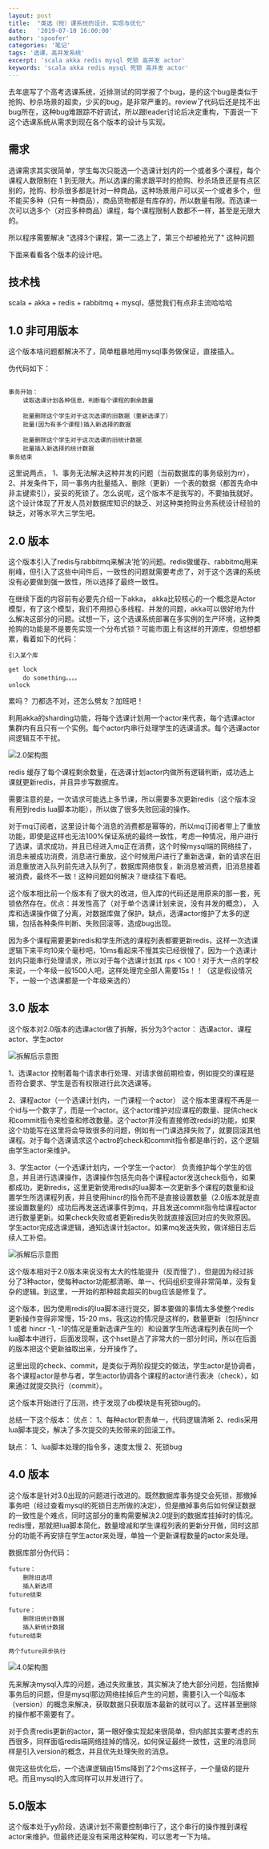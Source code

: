 ```yaml
---
layout: post
title:  "类选（抢）课系统的设计、实现与优化"
date:   '2019-07-10 16:00:00'
author: 'spoofer'
categories: '笔记'
tags: '选课，高并发系统'
excerpt: 'scala akka redis mysql 死锁 高并发 actor'
keywords: 'scala akka redis mysql 死锁 高并发 actor'
---
```


去年底写了个高考选课系统，近排测试的同学报了个bug，是的这个bug是类似于抢购、秒杀场景的超卖，少买的bug，是非常严重的。review了代码后还是找不出bug所在，这种bug难跟踪不好调试，所以跟leader讨论后决定重构，下面说一下这个选课系统从需求到现在各个版本的设计与实现。

<!--more-->

## 需求

选课需求其实很简单，学生每次只能选一个选课计划内的一个或者多个课程，每个课程人数限制在 1 到无限大。所以选课的需求跟平时的抢购、秒杀场景还是有点区别的，抢购、秒杀很多都是针对一种商品，这种场景用户可以买一个或者多个，但不能买多种（只有一种商品），商品货物都是有库存的，所以数量有限。而选课一次可以选多个（对应多种商品）课程，每个课程限制人数都不一样，甚至是无限大的。

所以程序需要解决 "选择3个课程，第一二选上了，第三个却被抢光了" 这种问题

下面来看看各个版本的设计吧。

## 技术栈

scala + akka + redis + rabbitmq + mysql，感觉我们有点非主流哈哈哈

## 1.0 非可用版本

这个版本啥问题都解决不了，简单粗暴地用mysql事务做保证，直接插入。

伪代码如下：

```

事务开始：
    读取选课计划各种信息，判断每个课程的剩余数量

    批量删除这个学生对于这次选课的旧数据（重新选课了）
    批量(因为有多个课程)插入新选择的数据

    批量删除这个学生对于这次选课的旧统计数据
    批量插入新选择的统计数据
事务结束
```

这里说两点， 1、事务无法解决这种并发的问题（当前数据库的事务级别为rr）， 2、并发条件下，同一事务内批量插入、删除（更新）一个表的数据（都首先命中非主键索引），妥妥的死锁了。怎么说呢，这个版本不是我写的，不要抽我就好。这个设计体现了开发人员对数据库知识的缺乏、对这种类抢购业务系统设计经验的缺乏，对等水平大三学生吧。

## 2.0 版本

这个版本引入了redis与rabbitmq来解决‘抢’的问题。redis做缓存、rabbitmq用来削峰，但引入了这些中间件后，一致性的问题就需要考虑了，对于这个选课的系统没有必要做到强一致性，所以选择了最终一致性。

在继续下面的内容前有必要先介绍一下akka， akka比较核心的一个概念是Actor模型，有了这个模型，我们不用担心多线程、并发的问题，akka可以很好地为什么解决这部分的问题。试想一下，这个选课系统部署在多实例的生产环境，这种类抢购的功能是不是要先实现一个分布式锁？可能市面上有这样的开源库，但想想都累，看着如下的代码：

```
引入某个库

get lock
    do something。。。。
unlock
```
累吗？ 刀都选不对，还怎么劈友？加班吧！


利用akka的sharding功能，将每个选课计划用一个actor来代表，每个选课actor集群内有且只有一个实例。每个actor内串行处理学生的选课请求。每个选课actor间逻辑互不干扰。

![2.0架构图](/assets/images/2019/2.0.png)

redis 缓存了每个课程剩余数量，在选课计划actor内做所有逻辑判断，成功选上课就更新redis，并且异步写数据库。

需要注意的是，一次请求可能选上多节课，所以需要多次更新redis（这个版本没有用到redis lua脚本功能），所以做了很多失败回滚的操作。

对于mq订阅者，这里设计每个消息的消费都是幂等的，所以mq订阅者带上了重放功能，即使是这样也无法100%保证系统的最终一致性，考虑一种情况，用户进行了选课，请求成功，并且已经进入mq正在消费，这个时候mysql端的网络挂了，消息未被成功消费，消息进行重放，这个时候用户进行了重新选课，新的请求在旧消息重放进入队列前先进入队列了，数据库网络恢复，新消息被消费，旧消息接着被消费，最终不一致！这种问题如何解决？继续往下看吧。

这个版本相比前一个版本有了很大的改进，但入库的代码还是用原来的那一套，死锁依然存在。优点：并发性高了（对于单个选课计划来说，没有并发的概念）， 入库和选课操作做了分离，对数据库做了保护。缺点，选课actor维护了太多的逻辑，包括各种条件判断、失败回滚等，造成bug出现。

因为多个课程需要更新redis和学生所选的课程列表都要更新redis，这样一次选课逻辑下来平均10来个毫秒吧，10ms看起来不慢其实已经很慢了，因为一个选课计划内只能串行处理请求，所以对于每个选课计划其 rps < 100！对于大一点的学校来说，一个年级一般1500人吧，这样处理完全部人需要15s！！（这是假设情况下，一般一个选课都是一个年级来选的）


## 3.0 版本

这个版本对2.0版本的选课actor做了拆解，拆分为3个actor： 选课actor、课程actor、学生actor

![拆解后示意图](/assets/images/2019/3.0.1.png)


1、选课actor
控制着每个请求串行处理、对请求做前期检查，例如提交的课程是否符合要求、学生是否有权限进行此次选课等。

2、课程actor（一个选课计划内，一门课程一个actor）
这个版本里课程不再是一个id与一个数字了，而是一个actor。这个actor维护对应课程的数量、提供check和commit指令来检查和修改数量。这个actor并没有直接修改redsi的功能，如果这个功能写在这里将会导致很多的问题，例如有一门课选择失败了，就要回滚其他课程。对于每个选课请求这个actro的check和commit指令都是串行的，这个逻辑由学生actor来维护。

3、学生actor（一个选课计划内，一个学生一个actor）
负责维护每个学生的信息，并且进行选课操作，选课操作包括先向各个课程actor发送check指令，如果都成功，更新redis，这里更新使用redis的lua脚本一次更新多个课程的数量和设置学生所选课程列表，并且使用hincr的指令而不是直接设置数量（2.0版本就是直接设置数量的）成功后再发送选课事件到mq，并且发送commit指令给课程actor进行数量更新。如果check失败或者更新redis失败就直接返回对应的失败原因。学生actor完成选课逻辑，通知选课计划actor。如果mq发送失败，做详细日志后续人工补偿。

![拆解后示意图](/assets/images/2019/3.0.2.png)

这个版本相对于2.0版本来说没有太大的性能提升（反而慢了），但是因为经过拆分了3种actor，使每种actor功能都清晰、单一、代码组织变得非常简单，没有复杂的逻辑。到这里，一开始的那种超卖超买的bug应该是修复了。

这个版本，因为使用redis的lua脚本进行提交，脚本要做的事情太多使整个redis更新操作变得非常慢，15-20 ms，我这边的情况是这样的，数量更新（包括hincr 1 或者 hincr -1, -1的情况是重新选课产生的）和设置学生所选课程列表在同一个lua脚本中进行，后面发现啊，这个hset是占了非常大的一部分时间，所以在后面的版本把这个更新抽取出来，分开操作了。

这里出现的check、commit，是类似于两阶段提交的做法，学生actor是协调者，各个课程actor是参与者，学生actor协调各个课程的actor进行表决（check），如果通过就提交执行（commit）。

这个版本开始进行了压测，终于发现了db模块是有死锁bug的。

总结一下这个版本：
优点：
1、每种actor职责单一，代码逻辑清晰
2、redis采用lua脚本提交，解决了多次提交的失败带来的回滚工作。

缺点：
1、lua脚本处理的指令多，速度太慢
2、死锁bug


## 4.0 版本

这个版本是针对3.0出现的问题进行改进的。既然数据库事务提交会死锁，那撤掉事务吧（经过查看mysql的死锁日志所做的决定），但是撤掉事务后如何保证数据的一致性是个难点，同时这部分的重构需要解决2.0提到的数据库挂掉时的情况。redis慢，那就把lua脚本简化，数量增减和学生课程列表的更新分开做，同时这部分的功能不再安排在学生actor来处理，单独一个更新课程数量的actor来处理。

数据库部分伪代码：
```
future：
    删除旧选项
    插入新选项
future结束

future：
    删除旧统计数据
    插入新统计数据
future结束

两个future异步执行
```

![4.0架构图](/assets/images/2019/4.0.png)

先来解决mysql入库的问题，通过失败重放，其实解决了绝大部分问题，包括撤掉事务后的问题，但是mysql那边网络挂掉后产生的问题，需要引入一个叫版本（version）的概念来解决，获取数据只获取版本最新的就可以了。这样甚至删除的操作都不需要有了。

对于负责redis更新的actor，第一眼好像实现起来很简单，但内部其实要考虑的东西很多，同样面临redis端网络挂掉的情况，如何保证最终一致性，这里的消息同样是引入version的概念，并且优先处理失败的消息。

做完这些优化后，一个选课逻辑由15ms降到了2个ms这样子，一个量级的提升吧。而且mysql的入库同样可以并发进行了。

## 5.0版本 

这个版本处于yy阶段，选课计划不需要控制串行了，这个串行的操作推到课程actor来维护。但最终还是没有采用这种架构，可以思考一下为啥。
